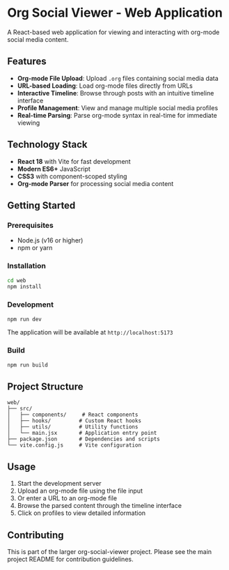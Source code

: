 # Org Social Viewer - Web Application

A React-based web application for viewing and interacting with org-mode social media content.

## Features

- **Org-mode File Upload**: Upload `.org` files containing social media data
- **URL-based Loading**: Load org-mode files directly from URLs
- **Interactive Timeline**: Browse through posts with an intuitive timeline interface
- **Profile Management**: View and manage multiple social media profiles
- **Real-time Parsing**: Parse org-mode syntax in real-time for immediate viewing

## Technology Stack

- **React 18** with Vite for fast development
- **Modern ES6+** JavaScript
- **CSS3** with component-scoped styling
- **Org-mode Parser** for processing social media content

## Getting Started

### Prerequisites

- Node.js (v16 or higher)
- npm or yarn

### Installation

```bash
cd web
npm install
```

### Development

```bash
npm run dev
```

The application will be available at `http://localhost:5173`

### Build

```bash
npm run build
```

## Project Structure

```
web/
├── src/
│   ├── components/     # React components
│   ├── hooks/         # Custom React hooks
│   ├── utils/         # Utility functions
│   └── main.jsx       # Application entry point
├── package.json       # Dependencies and scripts
└── vite.config.js     # Vite configuration
```

## Usage

1. Start the development server
2. Upload an org-mode file using the file input
3. Or enter a URL to an org-mode file
4. Browse the parsed content through the timeline interface
5. Click on profiles to view detailed information

## Contributing

This is part of the larger org-social-viewer project. Please see the main project README for contribution guidelines.